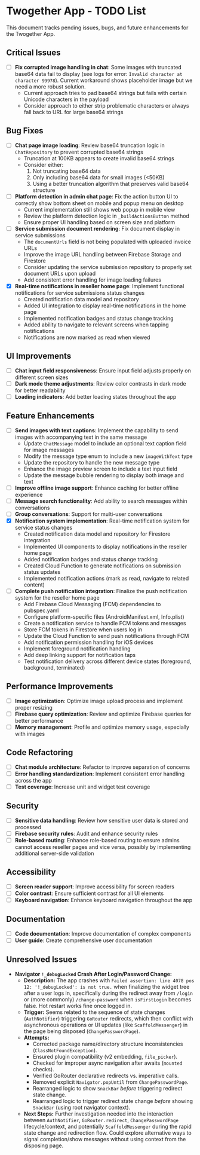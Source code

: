 # Twogether App - TODO List

This document tracks pending issues, bugs, and future enhancements for the Twogether App.

## Critical Issues

- [ ] **Fix corrupted image handling in chat**: Some images with truncated base64 data fail to display (see logs for error: `Invalid character at character 99978`). Current workaround shows placeholder image but we need a more robust solution.
  - Current approach tries to pad base64 strings but fails with certain Unicode characters in the payload
  - Consider approach to either strip problematic characters or always fall back to URL for large base64 strings

## Bug Fixes

- [ ] **Chat page image loading**: Review base64 truncation logic in `ChatRepository` to prevent corrupted base64 strings
  - Truncation at 100KB appears to create invalid base64 strings
  - Consider either: 
    1. Not truncating base64 data
    2. Only including base64 data for small images (<50KB)
    3. Using a better truncation algorithm that preserves valid base64 structure
- [ ] **Platform detection in admin chat page**: Fix the action button UI to correctly show bottom sheet on mobile and popup menu on desktop
  - Current implementation still shows web popup in mobile view
  - Review the platform detection logic in `_buildActionsButton` method
  - Ensure proper UI handling based on screen size and platform
- [ ] **Service submission document rendering**: Fix document display in service submissions
  - The `documentUrls` field is not being populated with uploaded invoice URLs
  - Improve the image URL handling between Firebase Storage and Firestore
  - Consider updating the service submission repository to properly set document URLs upon upload
  - Add consistent error handling for image loading failures
- [x] **Real-time notifications in reseller home page**: Implement functional notifications for service submissions status changes
  - Created notification data model and repository
  - Added UI integration to display real-time notifications in the home page
  - Implemented notification badges and status change tracking
  - Added ability to navigate to relevant screens when tapping notifications
  - Notifications are now marked as read when viewed

## UI Improvements

- [ ] **Chat input field responsiveness**: Ensure input field adjusts properly on different screen sizes
- [ ] **Dark mode theme adjustments**: Review color contrasts in dark mode for better readability
- [ ] **Loading indicators**: Add better loading states throughout the app

## Feature Enhancements

- [ ] **Send images with text captions**: Implement the capability to send images with accompanying text in the same message
  - Update `ChatMessage` model to include an optional text caption field for image messages
  - Modify the message type enum to include a new `imageWithText` type
  - Update the repository to handle the new message type
  - Enhance the image preview screen to include a text input field
  - Update the message bubble rendering to display both image and text
- [ ] **Improve offline image support**: Enhance caching for better offline experience
- [ ] **Message search functionality**: Add ability to search messages within conversations
- [ ] **Group conversations**: Support for multi-user conversations
- [x] **Notification system implementation**: Real-time notification system for service status changes
  - Created notification data model and repository for Firestore integration
  - Implemented UI components to display notifications in the reseller home page
  - Added notification badges and status change tracking
  - Created Cloud Function to generate notifications on submission status updates
  - Implemented notification actions (mark as read, navigate to related content)
- [ ] **Complete push notification integration**: Finalize the push notification system for the reseller home page
  - Add Firebase Cloud Messaging (FCM) dependencies to pubspec.yaml
  - Configure platform-specific files (AndroidManifest.xml, Info.plist)
  - Create a notification service to handle FCM tokens and messages
  - Store FCM tokens in Firestore when users log in
  - Update the Cloud Function to send push notifications through FCM
  - Add notification permission handling for iOS devices
  - Implement foreground notification handling
  - Add deep linking support for notification taps
  - Test notification delivery across different device states (foreground, background, terminated)

## Performance Improvements

- [ ] **Image optimization**: Optimize image upload process and implement proper resizing
- [ ] **Firebase query optimization**: Review and optimize Firebase queries for better performance
- [ ] **Memory management**: Profile and optimize memory usage, especially with images

## Code Refactoring

- [ ] **Chat module architecture**: Refactor to improve separation of concerns
- [ ] **Error handling standardization**: Implement consistent error handling across the app
- [ ] **Test coverage**: Increase unit and widget test coverage

## Security

- [ ] **Sensitive data handling**: Review how sensitive user data is stored and processed
- [ ] **Firebase security rules**: Audit and enhance security rules
- [ ] **Role-based routing**: Enhance role-based routing to ensure admins cannot access reseller pages and vice versa, possibly by implementing additional server-side validation

## Accessibility

- [ ] **Screen reader support**: Improve accessibility for screen readers
- [ ] **Color contrast**: Ensure sufficient contrast for all UI elements
- [ ] **Keyboard navigation**: Enhance keyboard navigation throughout the app

## Documentation

- [ ] **Code documentation**: Improve documentation of complex components
- [ ] **User guide**: Create comprehensive user documentation

## Unresolved Issues

- **Navigator `!_debugLocked` Crash After Login/Password Change:**
  - **Description:** The app crashes with `Failed assertion: line 4078 pos 12: '!_debugLocked': is not true.` when finalizing the widget tree after a user logs in, specifically during the redirect away from `/login` or (more commonly) `/change-password` when `isFirstLogin` becomes false. Hot restart works fine once logged in.
  - **Trigger:** Seems related to the sequence of state changes (`AuthNotifier`) triggering `GoRouter` redirects, which then conflict with asynchronous operations or UI updates (like `ScaffoldMessenger`) in the page being disposed (`ChangePasswordPage`).
  - **Attempts:**
    - Corrected package name/directory structure inconsistencies (`ClassNotFoundException`).
    - Ensured plugin compatibility (v2 embedding, `file_picker`).
    - Checked for improper async navigation after awaits (`mounted` checks).
    - Verified GoRouter declarative redirects vs. imperative calls.
    - Removed explicit `Navigator.popUntil` from `ChangePasswordPage`.
    - Rearranged logic to show `SnackBar` *before* triggering redirect state change.
    - Rearranged logic to trigger redirect state change *before* showing `SnackBar` (using root navigator context).
  - **Next Steps:** Further investigation needed into the interaction between `AuthNotifier`, `GoRouter.redirect`, `ChangePasswordPage` lifecycle/context, and potentially `ScaffoldMessenger` during the rapid state change and redirection flow. Could explore alternative ways to signal completion/show messages without using context from the disposing page. 